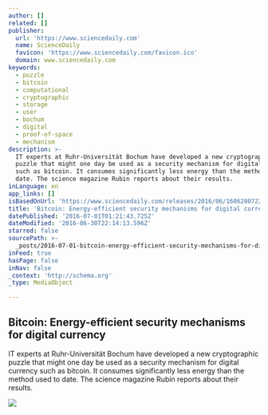 ```yaml
---
author: []
related: []
publisher:
  url: 'https://www.sciencedaily.com'
  name: ScienceDaily
  favicon: 'https://www.sciencedaily.com/favicon.ico'
  domain: www.sciencedaily.com
keywords:
  - puzzle
  - bitcoin
  - computational
  - cryptographic
  - storage
  - user
  - bochum
  - digital
  - proof-of-space
  - mechanism
description: >-
  IT experts at Ruhr-Universität Bochum have developed a new cryptographic
  puzzle that might one day be used as a security mechanism for digital currency
  such as bitcoin. It consumes significantly less energy than the method used to
  date. The science magazine Rubin reports about their results.
inLanguage: en
app_links: []
isBasedOnUrl: 'https://www.sciencedaily.com/releases/2016/06/160628072257.htm'
title: 'Bitcoin: Energy-efficient security mechanisms for digital currency'
datePublished: '2016-07-01T01:21:43.725Z'
dateModified: '2016-06-30T22:14:13.596Z'
starred: false
sourcePath: >-
  _posts/2016-07-01-bitcoin-energy-efficient-security-mechanisms-for-digital-cu.md
inFeed: true
hasPage: false
inNav: false
_context: 'http://schema.org'
_type: MediaObject

---
```

<article style=""><h1>Bitcoin: Energy-efficient security mechanisms for digital currency</h1><p>IT experts at Ruhr-Universität Bochum have developed a new cryptographic puzzle that might one day be used as a security mechanism for digital currency such as bitcoin. It consumes significantly less energy than the method used to date. The science magazine Rubin reports about their results.</p><img src="https://images.sciencedaily.com/2016/06/160628141415_1_75x50.jpg" /></article>